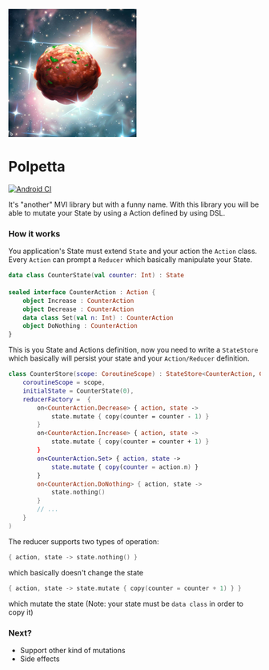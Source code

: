 ![polpetta](extra/polpetta-logo.png) 
# Polpetta
[![Android CI](https://github.com/mcatta/polpetta/actions/workflows/test.yml/badge.svg)](https://github.com/mcatta/polpetta/actions/workflows/test.yml)

It's "another" MVI library but with a funny name.
With this library you will be able to mutate your State by using a Action defined by using DSL.

### How it works
You application's State must extend `State` and your action the `Action` class. Every `Action` can prompt a `Reducer` which basically manipulate your State.

```kotlin
data class CounterState(val counter: Int) : State

sealed interface CounterAction : Action {
    object Increase : CounterAction
    object Decrease : CounterAction
    data class Set(val n: Int) : CounterAction
    object DoNothing : CounterAction
}
```

This is you State and Actions definition, now you need to write a `StateStore` which basically will persist your state and your `Action/Reducer` definition.

```kotlin
class CounterStore(scope: CoroutineScope) : StateStore<CounterAction, CounterState>(
    coroutineScope = scope,
    initialState = CounterState(0),
    reducerFactory =  {
        on<CounterAction.Decrease> { action, state ->
            state.mutate { copy(counter = counter - 1) }
        }
        on<CounterAction.Increase> { action, state ->
            state.mutate { copy(counter = counter + 1) }
        }
        on<CounterAction.Set> { action, state ->
            state.mutate { copy(counter = action.n) }
        }
        on<CounterAction.DoNothing> { action, state ->
            state.nothing()
        }
        // ...
    }
)
```

The reducer supports two types of operation:
```kotlin
{ action, state -> state.nothing() }
```
which basically doesn't change the state

```kotlin
{ action, state -> state.mutate { copy(counter = counter + 1) } }
```
which mutate the state (Note: your state must be `data class` in order to copy it)

### Next?
- Support other kind of mutations
- Side effects